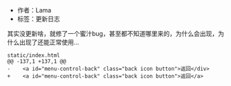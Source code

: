 - 作者：Lama
- 标签：更新日志

其实没更新啥，就修了一个蜜汁bug，甚至都不知道哪里来的，为什么会出现，为什么出现了还能正常使用...

```
static/index.html
@@ -137,1 +137,1 @@
-    <a id="menu-control-back" class="back icon button">返回</div>
+    <a id="menu-control-back" class="back icon button">返回</a>
```
